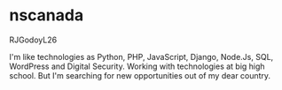 # nscanada

RJGodoyL26

I'm like technologies as Python, PHP, JavaScript, Django, Node.Js, SQL, WordPress and Digital Security.
Working with technologies at big high school. But I'm searching for new opportunities out of my dear country.
